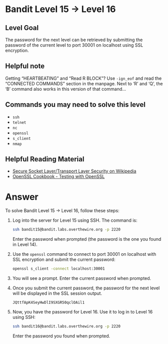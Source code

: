 # Bandit Level 15 → Level 16

## Level Goal

The password for the next level can be retrieved by submitting the password of the current level to port 30001 on localhost using SSL encryption.

## Helpful note

Getting “HEARTBEATING” and “Read R BLOCK”? Use `-ign_eof` and read the “CONNECTED COMMANDS” section in the manpage. Next to ‘R’ and ‘Q’, the ‘B’ command also works in this version of that command…

## Commands you may need to solve this level

- `ssh`
- `telnet`
- `nc`
- `openssl`
- `s_client`
- `nmap`

## Helpful Reading Material

- [Secure Socket Layer/Transport Layer Security on Wikipedia](https://en.wikipedia.org/wiki/Transport_Layer_Security)
- [OpenSSL Cookbook - Testing with OpenSSL](https://www.feistyduck.com/books/openssl-cookbook/)

# Answer

To solve Bandit Level 15 → Level 16, follow these steps:

1. Log into the server for Level 15 using SSH. The command is:

   ```bash
   ssh bandit15@bandit.labs.overthewire.org -p 2220
   ```

   Enter the password when prompted (the password is the one you found in Level 14).

2. Use the `openssl` command to connect to port 30001 on localhost with SSL encryption and submit the current password:

   ```bash
   openssl s_client -connect localhost:30001
   ```

3. You will see a prompt. Enter the current password when prompted.

4. Once you submit the current password, the password for the next level will be displayed in the SSL session output.

   ```
   JQttfApK4SeyHwDlI9SXGR50qclOAil1
   ```

5. Now, you have the password for Level 16. Use it to log in to Level 16 using SSH:

   ```bash
   ssh bandit16@bandit.labs.overthewire.org -p 2220
   ```

   Enter the password you found when prompted.
